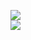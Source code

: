 [![](https://img.shields.io/badge/Made%20With-Github%20Spray-lightgrey.svg?style=for-the-badge&logo=github)](https://github.com/Annihil/github-spray#10490)  
[![](https://i.imgur.com/2DrTn0Z.gif)](https://github.com/Annihil/github-spray)